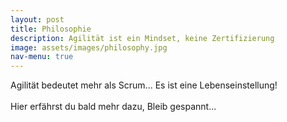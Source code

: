 ```yaml
---
layout: post
title: Philosophie
description: Agilität ist ein Mindset, keine Zertifizierung
image: assets/images/philosophy.jpg
nav-menu: true
---
```


Agilität bedeutet mehr als Scrum... Es ist eine Lebenseinstellung!
<br />
<br />
Hier erfährst du bald mehr dazu, Bleib gespannt...
